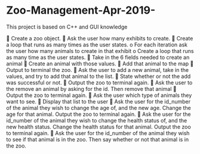 # Zoo-Management-Apr-2019-
This project is based on C++ and GUI knowledge

 Create a zoo object.
 Ask the user how many exhibits to create.
 Create a loop that runs as many times as the user states.
o For each iteration ask the user how many animals to create in that exhibit
o Create a loop that runs as many time as the user states.
 Take in the 6 fields needed to create an animal
 Create an animal with those values.
 Add that animal to the map
 Output to terminal the zoo.
 Ask the user to add a new animal, take in the values, and try to add that animal to the list.
 State whether or not the add was successful or not.
 Output the zoo to terminal again.
 Ask the user to the remove an animal by asking for the id. Then remove that animal
 Output the zoo to terminal again.
 Ask the user which type of animals they want to see.
 Display that list to the user
 Ask the user for the id_number of the animal they wish to change the age of, and the new age.
Change the age for that animal. Output the zoo to terminal again.
 Ask the user for the id_number of the animal they wish to change the health status of, and the
new health status. Change the health status for that animal. Output the zoo to terminal again.
 Ask the user for the id_number of the animal they wish to see if that animal is in the zoo. Then
say whether or not that animal is in the zoo.
